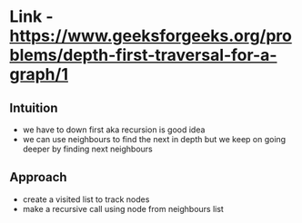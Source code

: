 # Link - https://www.geeksforgeeks.org/problems/depth-first-traversal-for-a-graph/1

## Intuition 
- we have to down first aka recursion is good idea 
- we can use neighbours to find the next in depth but we keep on going deeper by finding next neighbours 

## Approach 
- create a visited list to track nodes
- make a recursive call using node from neighbours list 